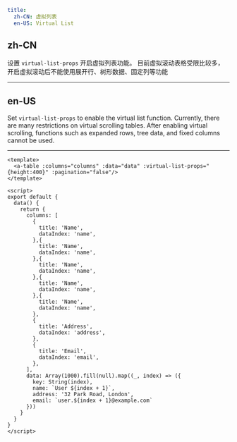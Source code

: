 ```yaml
title:
  zh-CN: 虚拟列表
  en-US: Virtual List
```

## zh-CN

设置 `virtual-list-props` 开启虚拟列表功能。
目前虚拟滚动表格受限比较多，开启虚拟滚动后不能使用展开行、树形数据、固定列等功能

---

## en-US

Set `virtual-list-props` to enable the virtual list function.
Currently, there are many restrictions on virtual scrolling tables. After enabling virtual scrolling, functions such as expanded rows, tree data, and fixed columns cannot be used.

---

```vue
<template>
  <a-table :columns="columns" :data="data" :virtual-list-props="{height:400}" :pagination="false"/>
</template>

<script>
export default {
  data() {
    return {
      columns: [
        {
          title: 'Name',
          dataIndex: 'name',
        },{
          title: 'Name',
          dataIndex: 'name',
        },{
          title: 'Name',
          dataIndex: 'name',
        },{
          title: 'Name',
          dataIndex: 'name',
        },{
          title: 'Name',
          dataIndex: 'name',
        },
        {
          title: 'Address',
          dataIndex: 'address',
        },
        {
          title: 'Email',
          dataIndex: 'email',
        },
      ],
      data: Array(1000).fill(null).map((_, index) => ({
        key: String(index),
        name: `User ${index + 1}`,
        address: '32 Park Road, London',
        email: `user.${index + 1}@example.com`
      }))
    }
  }
}
</script>
```
